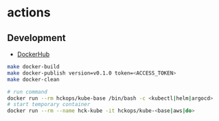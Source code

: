 # actions

## Development

* [DockerHub](https://hub.docker.com/u/hckops)

```bash
make docker-build
make docker-publish version=v0.1.0 token=<ACCESS_TOKEN>
make docker-clean

# run command
docker run --rm hckops/kube-base /bin/bash -c <kubectl|helm|argocd>
# start temporary container
docker run --rm --name hck-kube -it hckops/kube-<base|aws|do>
```

